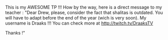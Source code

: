 This is my AWESOME TP !!!
How by the way, here is a direct message to my teacher :
"Dear Drew, please, consider the fact that shalitas is outdated.
You will have to adapt before the end of the year (wich is very soon).
My username is Draaks !!! You can check more at http://twitch.tv/DraaksTV

Thanks !"
